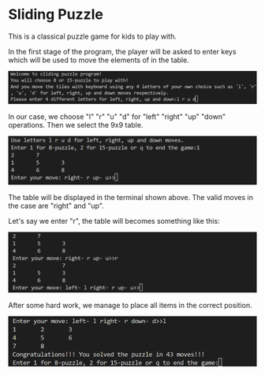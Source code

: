 # Sliding Puzzle
This is a classical puzzle game for kids to play with.

In the first stage of the program, the player will be asked to enter keys which will be used to move the elements of in the table.

![image](game1.png)

In our case, we choose "l" "r" "u" "d" for "left" "right" "up" "down" operations. Then we select the 9x9 table. 

![image](game2.png)

The table will be displayed in the terminal shown above. The valid moves in the case are "right" and "up".

Let's say we enter "r", the table will becomes something like this:

![image](game3.png)

After some hard work, we manage to place all items in the correct position.

![image](game4.png)

